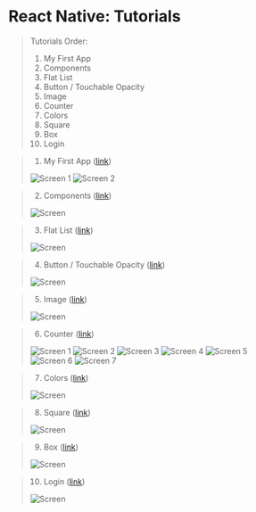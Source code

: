 # React Native: Tutorials
> Tutorials Order:
> 01. My First App
> 02. Components
> 03. Flat List
> 04. Button / Touchable Opacity
> 05. Image
> 06. Counter
> 07. Colors
> 08. Square
> 09. Box
> 10. Login

> 01) My First App ([link](https://docs.google.com/document/d/1zEoQoI7JFDOi0rgrq7XMID2Cy04cx2KUadD0qY-bxjY/edit?usp=sharing))
>
> ![Screen 1](https://github.com/iamnadhu/react-native/blob/master/screenshot/01.png)
> ![Screen 2](https://github.com/iamnadhu/react-native/blob/master/screenshot/02.png)


> 02) Components ([link](https://docs.google.com/document/d/1RVv6-t5au94pcMAjYFG4JJkWsl55hIhwsOMoVxOkxFQ/edit?usp=sharing))
>
> ![Screen](https://github.com/iamnadhu/react-native/blob/master/screenshot/03.png)


> 03) Flat List ([link](https://docs.google.com/document/d/1q6vRDsWSYGQNhmMxv921snqlXxcUn4wAJndvErOzw6g/edit?usp=sharing))
>
> ![Screen](https://github.com/iamnadhu/react-native/blob/master/screenshot/04.png)


> 04) Button / Touchable Opacity ([link](https://docs.google.com/document/d/1G1QsJmry7RXSPfJTEglUloxy_S2r7SyIki2MbiHD2HY/edit?usp=sharing))
>
> ![Screen](https://github.com/iamnadhu/react-native/blob/master/screenshot/05.png)


> 05) Image ([link](https://docs.google.com/document/d/1_XM27aP2rpEUO94Rc9MDhU19luP4q-63ngep8Feyrxw/edit?usp=sharing))
>
> ![Screen](https://github.com/iamnadhu/react-native/blob/master/screenshot/06.png)


> 06) Counter ([link](https://docs.google.com/document/d/12GUUL-mP6ShVzX3U1W2vvxmKCjlC63PqtdkxI10GsbE/edit?usp=sharing))
>
> ![Screen 1](https://github.com/iamnadhu/react-native/blob/master/screenshot/07.png)
> ![Screen 2](https://github.com/iamnadhu/react-native/blob/master/screenshot/08.png)
> ![Screen 3](https://github.com/iamnadhu/react-native/blob/master/screenshot/09.png)
> ![Screen 4](https://github.com/iamnadhu/react-native/blob/master/screenshot/10.png)
> ![Screen 5](https://github.com/iamnadhu/react-native/blob/master/screenshot/11.png)
> ![Screen 6](https://github.com/iamnadhu/react-native/blob/master/screenshot/12.png)
> ![Screen 7](https://github.com/iamnadhu/react-native/blob/master/screenshot/13.png)


> 07) Colors ([link](https://docs.google.com/document/d/1dhehXI2y6BtCJSZMxPUHtrAjVf6dm23T7UntK6n82xk/edit?usp=sharing))
>
> ![Screen](https://github.com/iamnadhu/react-native/blob/master/screenshot/14.png)


> 08) Square ([link](https://docs.google.com/document/d/1q6vRDsWSYGQNhmMxv921snqlXxcUn4wAJndvErOzw6g/edit?usp=sharing))
>
> ![Screen](https://github.com/iamnadhu/react-native/blob/master/screenshot/4.png)


> 09) Box ([link](https://docs.google.com/document/d/1q6vRDsWSYGQNhmMxv921snqlXxcUn4wAJndvErOzw6g/edit?usp=sharing))
>
> ![Screen](https://github.com/iamnadhu/react-native/blob/master/screenshot/4.png)


> 10) Login ([link](https://docs.google.com/document/d/1q6vRDsWSYGQNhmMxv921snqlXxcUn4wAJndvErOzw6g/edit?usp=sharing))
>
> ![Screen](https://github.com/iamnadhu/react-native/blob/master/screenshot/4.png)
